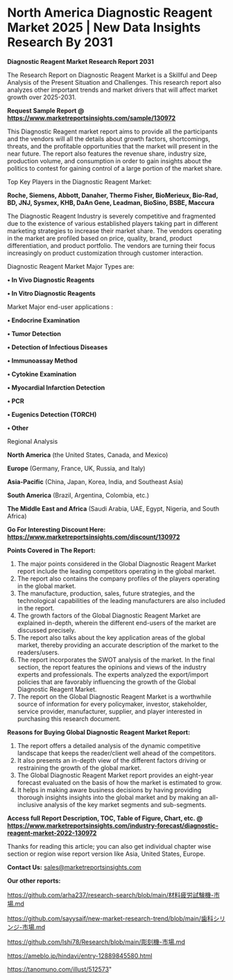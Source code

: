 # North America Diagnostic Reagent Market 2025 | New Data Insights Research By 2031

<strong>Diagnostic Reagent Market Research Report 2031</strong>

The Research Report on Diagnostic Reagent Market is a Skillful and Deep Analysis of the Present Situation and Challenges. This research report also analyzes other important trends and market drivers that will affect market growth over 2025-2031.

<strong>Request Sample Report @ <a href=https://www.marketreportsinsights.com/sample/130972>https://www.marketreportsinsights.com/sample/130972</a></strong>

This Diagnostic Reagent market report aims to provide all the participants and the vendors will all the details about growth factors, shortcomings, threats, and the profitable opportunities that the market will present in the near future. The report also features the revenue share, industry size, production volume, and consumption in order to gain insights about the politics to contest for gaining control of a large portion of the market share.

Top Key Players in the Diagnostic Reagent Market:

<strong>Roche, Siemens, Abbott, Danaher, Thermo Fisher, BioMerieux, Bio-Rad, BD, JNJ, Sysmex, KHB, DaAn Gene, Leadman, BioSino, BSBE, Maccura</strong>

The Diagnostic Reagent Industry is severely competitive and fragmented due to the existence of various established players taking part in different marketing strategies to increase their market share. The vendors operating in the market are profiled based on price, quality, brand, product differentiation, and product portfolio. The vendors are turning their focus increasingly on product customization through customer interaction.

Diagnostic Reagent Market Major Types are:

<strong>• In Vivo Diagnostic Reagents

• In Vitro Diagnostic Reagents</strong>

Market Major end-user applications :

<strong>• Endocrine Examination

• Tumor Detection

• Detection of Infectious Diseases

• Immunoassay Method

• Cytokine Examination

• Myocardial Infarction Detection

• PCR

• Eugenics Detection (TORCH)

• Other</strong>

Regional Analysis

</u><strong><b>North America</b></strong> (the United States, Canada, and Mexico)

<strong><b>Europe </b></strong>(Germany, France, UK, Russia, and Italy)

<strong><b>Asia-Pacific</b></strong> (China, Japan, Korea, India, and Southeast Asia)

<strong><b>South America</b></strong> (Brazil, Argentina, Colombia, etc.)

<strong><b>The Middle East and Africa</b></strong> (Saudi Arabia, UAE, Egypt, Nigeria, and South Africa)

<strong>Go For Interesting Discount Here: <a href=https://www.marketreportsinsights.com/discount/130972>https://www.marketreportsinsights.com/discount/130972</a></strong>

<strong>Points Covered in The Report:</strong>
<ol>
  <li>The major points considered in the Global Diagnostic Reagent Market report include the leading competitors operating in the global market.</li>
  <li>The report also contains the company profiles of the players operating in the global market.</li>
  <li>The manufacture, production, sales, future strategies, and the technological capabilities of the leading manufacturers are also included in the report.</li>
  <li>The growth factors of the Global Diagnostic Reagent Market are explained in-depth, wherein the different end-users of the market are discussed precisely.</li>
  <li>The report also talks about the key application areas of the global market, thereby providing an accurate description of the market to the readers/users.</li>
  <li>The report incorporates the SWOT analysis of the market. In the final section, the report features the opinions and views of the industry experts and professionals. The experts analyzed the export/import policies that are favorably influencing the growth of the Global Diagnostic Reagent Market.</li>
  <li>The report on the Global Diagnostic Reagent Market is a worthwhile source of information for every policymaker, investor, stakeholder, service provider, manufacturer, supplier, and player interested in purchasing this research document.</li>
</ol>
<strong>Reasons for Buying Global Diagnostic Reagent Market Report:</strong>

<ol>
  <li>The report offers a detailed analysis of the dynamic competitive landscape that keeps the reader/client well ahead of the competitors.</li>
  <li>It also presents an in-depth view of the different factors driving or restraining the growth of the global market.</li>
  <li>The Global Diagnostic Reagent Market report provides an eight-year forecast evaluated on the basis of how the market is estimated to grow.</li>
  <li>It helps in making aware business decisions by having providing thorough insights insights into the global market and by making an all-inclusive analysis of the key market segments and sub-segments.</li>
</ol>
<strong>Access full Report Description, TOC, Table of Figure, Chart, etc. @ <a href=https://www.marketreportsinsights.com/industry-forecast/diagnostic-reagent-market-2022-130972>https://www.marketreportsinsights.com/industry-forecast/diagnostic-reagent-market-2022-130972</a></strong>


Thanks for reading this article; you can also get individual chapter wise section or region wise report version like Asia, United States, Europe.

<strong>Contact Us:</strong>
sales@marketreportsinsights.com

<strong>Our other reports:</strong>

<a href=https://github.com/arha237/research-search/blob/main/材料疲労試験機-市場.md>https://github.com/arha237/research-search/blob/main/材料疲労試験機-市場.md</a>

<a href=https://github.com/sayysaif/new-market-research-trend/blob/main/歯科シリンジ-市場.md>https://github.com/sayysaif/new-market-research-trend/blob/main/歯科シリンジ-市場.md</a>

<a href=https://github.com/Ishi78/Research/blob/main/彫刻機-市場.md>https://github.com/Ishi78/Research/blob/main/彫刻機-市場.md</a>

<a href=https://ameblo.jp/hindavi/entry-12889845580.html>https://ameblo.jp/hindavi/entry-12889845580.html</a>

<a href=https://tanomuno.com/illust/512573>https://tanomuno.com/illust/512573</a>"
